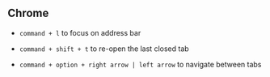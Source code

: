 ## Chrome

- `command + l` to focus on address bar

- `command + shift + t` to re-open the last closed tab

- `command + option + right arrow | left arrow` to navigate between tabs
